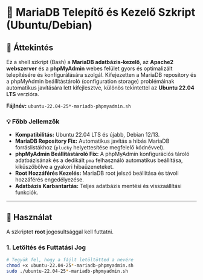 # 💾 MariaDB Telepítő és Kezelő Szkript (Ubuntu/Debian)

## 📄 Áttekintés
Ez a shell szkript (Bash) a **MariaDB adatbázis-kezelő**, az **Apache2 webszerver** és a **phpMyAdmin** webes felület gyors és optimalizált telepítésére és konfigurálására szolgál. Kifejezetten a MariaDB repository és a phpMyAdmin beállítástároló (configuration storage) problémáinak automatikus javítására lett kifejlesztve, különös tekintettel az **Ubuntu 22.04 LTS** verzióra.

**Fájlnév:** `ubuntu-22.04-25*-mariadb-phpmyadmin.sh`

### 💡 Főbb Jellemzők

* **Kompatibilitás:** Ubuntu 22.04 LTS és újabb, Debian 12/13.
* **MariaDB Repository Fix:** Automatikus javítás a hibás MariaDB forráslistákhoz (`plucky` helyettesítése megfelelő kódnévvel).
* **phpMyAdmin Beállítástároló Fix:** A phpMyAdmin konfigurációs tároló adatbázisának és a dedikált `pma` felhasználó automatikus beállítása, kiküszöbölve a gyakori hibaüzeneteket.
* **Root Hozzáférés Kezelés:** MariaDB root jelszó beállítása és távoli hozzáférés engedélyezése.
* **Adatbázis Karbantartás:** Teljes adatbázis mentési és visszaállítási funkciók.

***

## 🚀 Használat

A szkriptet **root** jogosultsággal kell futtatni.

### 1. Letöltés és Futtatási Jog

```bash
# Tegyük fel, hogy a fájlt letöltötted a nevére
chmod +x ubuntu-22.04-25*-mariadb-phpmyadmin.sh
sudo ./ubuntu-22.04-25*-mariadb-phpmyadmin.sh
